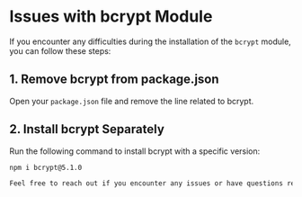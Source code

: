 # Issues with bcrypt Module

If you encounter any difficulties during the installation of the `bcrypt` module, you can follow these steps:

## 1. Remove bcrypt from package.json

Open your `package.json` file and remove the line related to bcrypt.

## 2. Install bcrypt Separately

Run the following command to install bcrypt with a specific version:

```bash
npm i bcrypt@5.1.0

Feel free to reach out if you encounter any issues or have questions related to the Accredian project!
